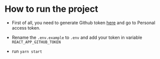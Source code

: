 # How to run the project

- First of all, you need to generate Github token [here](https://github.com/settings/tokens) and go to Personal access token.

- Rename the `.env.example` to `.env` and add your token in variable `REACT_APP_GITHUB_TOKEN`

- run `yarn start`
